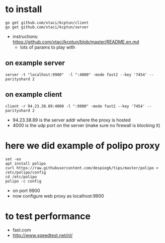 
# to install

```
go get github.com/xtaci/kcptun/client
go get github.com/xtaci/kcptun/server
```

- instructions: https://github.com/xtaci/kcptun/blob/master/README.en.md
    - lots of params to play with

## on example server

```
server -t "localhost:9900"  -l ":4000" -mode fast2 --key '7454' --parityshard 2
```

## on example client
```
client -r 94.23.38.89:4000 -l ":9900" -mode fast2 --key '7454' --parityshard 2
```

- 94.23.38.89 is the server addr where the proxy is hosted
- 4000 is the udp port on the server (make sure no firewall is blocking it)

# here we did example of polipo proxy

```
set -ex
apt install polipo
curl https://raw.githubusercontent.com/despiegk/tips/master/polipo > /etc/polipo/config
cd /etc/polipo
polipo -c config
```

- on port 9900
- now configure web proxy as localhost:9900

# to test performance

- fast.com
- http://www.speedtest.net/nl/
